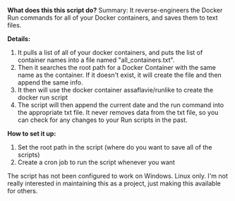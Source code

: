 **What does this this script do?**
Summary: It reverse-engineers the Docker Run commands for all of your Docker containers, and saves them to text files.

**Details:**
1) It pulls a list of all of your docker containers, and puts the list of container names into a file named "all_containers.txt". 
2) Then it searches the root path for a Docker Container with the same name as the container. If it doesn't exist, it will create the file and then append the same info.
3) It then will use the docker container assaflavie/runlike to create the docker run script
4) The script will then append the current date and the run command into the appropriate txt file. It never removes data from the txt file, so you can check for any changes to your Run scripts in the past.

**How to set it up:**
1) Set the root path in the script (where do you want to save all of the scripts)
2) Create a cron job to run the script whenever you want

The script has not been configured to work on Windows. Linux only. I'm not really interested in maintaining this as a project, just making this available for others.
